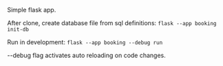Simple flask app.

After clone, create database file from sql definitions:
```flask --app booking init-db```


Run in development:
```flask --app booking --debug run```

--debug flag activates auto reloading on code changes.